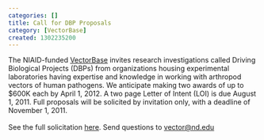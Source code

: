 ```yaml
---
categories: []
title: Call for DBP Proposals
category: [VectorBase]
created: 1302235200
---
```

The NIAID-funded <a href="http://www.vectorbase.org">VectorBase</a> invites research investigations called Driving Biological Projects (DBPs) from organizations housing experimental laboratories having expertise and knowledge in working with arthropod vectors of human pathogens. We anticipate making two awards of up to $600K each by April 1, 2012. A two page Letter of Intent (LOI) is due August 1, 2011. Full proposals will be solicited by invitation only, with a deadline of November 1, 2011.
<br><br>
See the full solicitation <a href="http://www.nd.edu/~vector/DBP/VectorBase_DBP_Solicitation2011.pdf">here</a>.  Send questions to vector@nd.edu
